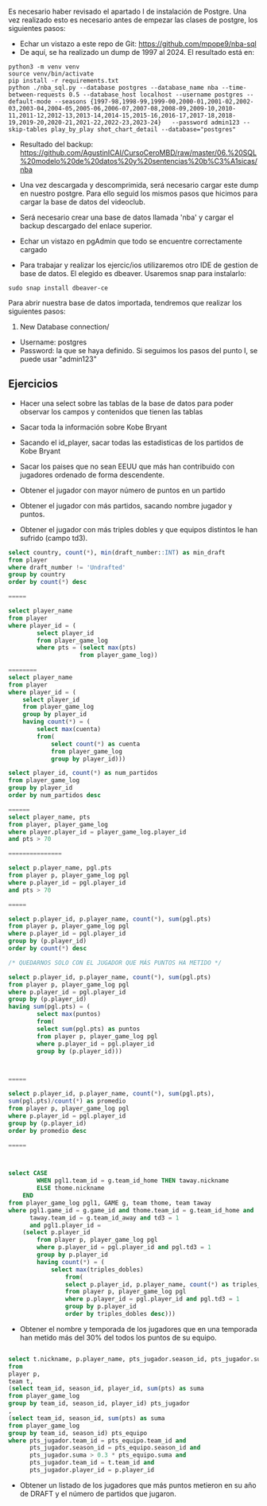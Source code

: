 Es necesario haber revisado el apartado I de instalación de Postgre. Una vez realizado esto es necesario antes de empezar las clases de postgre, los siguientes pasos:
- Echar un vistazo a este repo de Git: https://github.com/mpope9/nba-sql
- De aquí, se ha realizado un dump de 1997 al 2024. El resultado está en:
```
python3 -m venv venv
source venv/bin/activate
pip install -r requirements.txt
python ./nba_sql.py --database postgres --database_name nba --time-between-requests 0.5 --database_host localhost --username postgres --default-mode --seasons {1997-98,1998-99,1999-00,2000-01,2001-02,2002-03,2003-04,2004-05,2005-06,2006-07,2007-08,2008-09,2009-10,2010-11,2011-12,2012-13,2013-14,2014-15,2015-16,2016-17,2017-18,2018-19,2019-20,2020-21,2021-22,2022-23,2023-24}   --password admin123 --skip-tables play_by_play shot_chart_detail --database="postgres"
```
- Resultado del backup:
https://github.com/AgustinICAI/CursoCeroMBD/raw/master/06.%20SQL%20modelo%20de%20datos%20y%20sentencias%20b%C3%A1sicas/nba



- Una vez descargada y descomprimida, será necesario cargar este dump en nuestro postgre. Para ello seguid los mismos pasos que hicimos para cargar la base de datos del videoclub.
- Será necesario crear una base de datos llamada 'nba' y cargar el backup descargado del enlace superior.

- Echar un vistazo en pgAdmin que todo se encuentre correctamente cargado
- Para trabajar y realizar los ejercic/ios utilizaremos otro IDE de gestion de base de datos. El elegido es dbeaver. Usaremos snap para instalarlo: 
```
sudo snap install dbeaver-ce
```

Para abrir nuestra base de datos importada, tendremos que realizar los siguientes pasos:
1. New Database connection/
- Username: postgres
- Password: la que se haya definido. Si seguimos los pasos del punto I, se puede usar "admin123"


## Ejercicios

- Hacer una select sobre las tablas de la base de datos para poder observar los campos y contenidos que tienen las tablas
- Sacar toda la información sobre Kobe Bryant
- Sacando el id_player, sacar todas las estadisticas de los partidos de Kobe Bryant


- Sacar los paises que no sean EEUU que más han contribuido con jugadores ordenado de forma descendente.


- Obtener el jugador con mayor número de puntos en un partido

- Obtener el jugador con más partidos, sacando nombre jugador y puntos.

- Obtener el jugador con más triples dobles y que equipos distintos le han sufrido (campo td3).
```sql
select country, count(*), min(draft_number::INT) as min_draft
from player
where draft_number != 'Undrafted'
group by country
order by count(*) desc

=====

select player_name
from player
where player_id = (
		select player_id
		from player_game_log
		where pts = (select max(pts)
					from player_game_log))
	
========
select player_name
from player
where player_id = (
	select player_id
	from player_game_log
	group by player_id
	having count(*) = (
		select max(cuenta)
		from(
			select count(*) as cuenta
			from player_game_log
			group by player_id)))

select player_id, count(*) as num_partidos
from player_game_log 
group by player_id 
order by num_partidos desc

======
select player_name, pts
from player, player_game_log
where player.player_id = player_game_log.player_id 
and pts > 70

===============

select p.player_name, pgl.pts
from player p, player_game_log pgl 
where p.player_id = pgl.player_id 
and pts > 70

=====

select p.player_id, p.player_name, count(*), sum(pgl.pts)
from player p, player_game_log pgl 
where p.player_id = pgl.player_id 
group by (p.player_id)
order by count(*) desc

/* QUEDARNOS SOLO CON EL JUGADOR QUE MÁS PUNTOS HA METIDO */

select p.player_id, p.player_name, count(*), sum(pgl.pts)
from player p, player_game_log pgl 
where p.player_id = pgl.player_id 
group by (p.player_id)
having sum(pgl.pts) = (
		select max(puntos)
		from(
		select sum(pgl.pts) as puntos
		from player p, player_game_log pgl 
		where p.player_id = pgl.player_id 
		group by (p.player_id)))



=====

select p.player_id, p.player_name, count(*), sum(pgl.pts),
sum(pgl.pts)/count(*) as promedio
from player p, player_game_log pgl 
where p.player_id = pgl.player_id 
group by (p.player_id)
order by promedio desc

=====



select CASE 
        WHEN pgl1.team_id = g.team_id_home THEN taway.nickname 
        ELSE thome.nickname
    END
from player_game_log pgl1, GAME g, team thome, team taway
where pgl1.game_id = g.game_id and thome.team_id = g.team_id_home and
      taway.team_id = g.team_id_away and td3 = 1 
      and pgl1.player_id = 
	(select p.player_id
		from player p, player_game_log pgl 
		where p.player_id = pgl.player_id and pgl.td3 = 1
		group by p.player_id
		having count(*) = (
			select max(triples_dobles)
				from(
				select p.player_id, p.player_name, count(*) as triples_dobles
				from player p, player_game_log pgl 
				where p.player_id = pgl.player_id and pgl.td3 = 1
				group by p.player_id 
				order by triples_dobles desc)))


```

- Obtener el nombre y temporada de los jugadores que en una temporada han metido más del 30% del todos los puntos de su equipo.
```sql

select t.nickname, p.player_name, pts_jugador.season_id, pts_jugador.suma, pts_equipo.suma
from 
player p,
team t,
(select team_id, season_id, player_id, sum(pts) as suma
from player_game_log
group by team_id, season_id, player_id) pts_jugador 
,
(select team_id, season_id, sum(pts) as suma
from player_game_log
group by team_id, season_id) pts_equipo
where pts_jugador.team_id = pts_equipo.team_id and 
	  pts_jugador.season_id = pts_equipo.season_id and 
	  pts_jugador.suma > 0.3 * pts_equipo.suma and
	  pts_jugador.team_id = t.team_id and
	  pts_jugador.player_id = p.player_id 

```

- Obtener un listado de los jugadores que más puntos metieron en su año de DRAFT y el número de partidos que jugaron.

```

```


